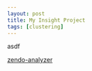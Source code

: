 ```yaml
---
layout: post
title: My Insight Project
tags: [clustering]
---
```


asdf

[zendo-analyzer](https://zendo-analyzer.herokuapp.com/)
